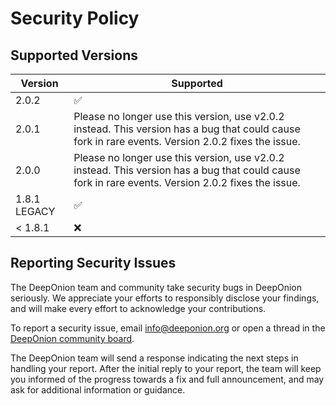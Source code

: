 # Security Policy

## Supported Versions

| Version | Supported          |
| ------- | ------------------ |
| 2.0.2    | :white_check_mark: |
| 2.0.1    | Please no longer use this version, use v2.0.2 instead. This version has a bug that could cause fork in rare events. Version 2.0.2 fixes the issue. |
| 2.0.0    | Please no longer use this version, use v2.0.2 instead. This version has a bug that could cause fork in rare events. Version 2.0.2 fixes the issue.|
| 1.8.1 LEGACY   | :white_check_mark: |
| < 1.8.1  | :x:                |


## Reporting Security Issues

The DeepOnion team and community take security bugs in DeepOnion seriously. We appreciate your efforts to responsibly disclose your findings, and will make every effort to acknowledge your contributions.

To report a security issue, email [info@deeponion.org](mailto:info@deeponion.org) or open a thread in the [DeepOnion community board](url:https://deeponion.org/community).

The DeepOnion team will send a response indicating the next steps in handling your report. After the initial reply to your report, the team will keep you informed of the progress towards a fix and full announcement, and may ask for additional information or guidance.
